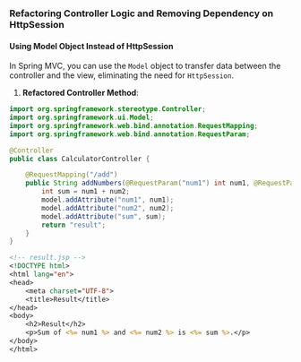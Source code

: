 ### Refactoring Controller Logic and Removing Dependency on HttpSession

#### Using Model Object Instead of HttpSession

In Spring MVC, you can use the `Model` object to transfer data between the controller and the view, eliminating the need for `HttpSession`.

1. **Refactored Controller Method**:

```java
import org.springframework.stereotype.Controller;
import org.springframework.ui.Model;
import org.springframework.web.bind.annotation.RequestMapping;
import org.springframework.web.bind.annotation.RequestParam;

@Controller
public class CalculatorController {

    @RequestMapping("/add")
    public String addNumbers(@RequestParam("num1") int num1, @RequestParam("num2") int num2, Model model) {
        int sum = num1 + num2;
        model.addAttribute("num1", num1);
        model.addAttribute("num2", num2);
        model.addAttribute("sum", sum);
        return "result";
    }
}
```

```jsp
<!-- result.jsp -->
<!DOCTYPE html>
<html lang="en">
<head>
    <meta charset="UTF-8">
    <title>Result</title>
</head>
<body>
    <h2>Result</h2>
    <p>Sum of <%= num1 %> and <%= num2 %> is <%= sum %>.</p>
</body>
</html>
```
